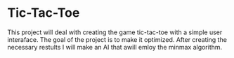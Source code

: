 # Tic-Tac-Toe
This project will deal with creating the game tic-tac-toe with a simple user interaface. The goal of the project is to make it optimized. After creating the necessary restults I will make an AI that awill emloy the minmax algorithm.